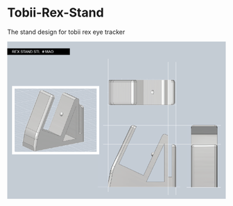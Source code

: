 Tobii-Rex-Stand
===============

The stand design for tobii rex eye tracker

![Preview](https://github.com/maowu/Tobii-Rex-Stand/blob/master/resource/REX-STL.png?raw=true)
